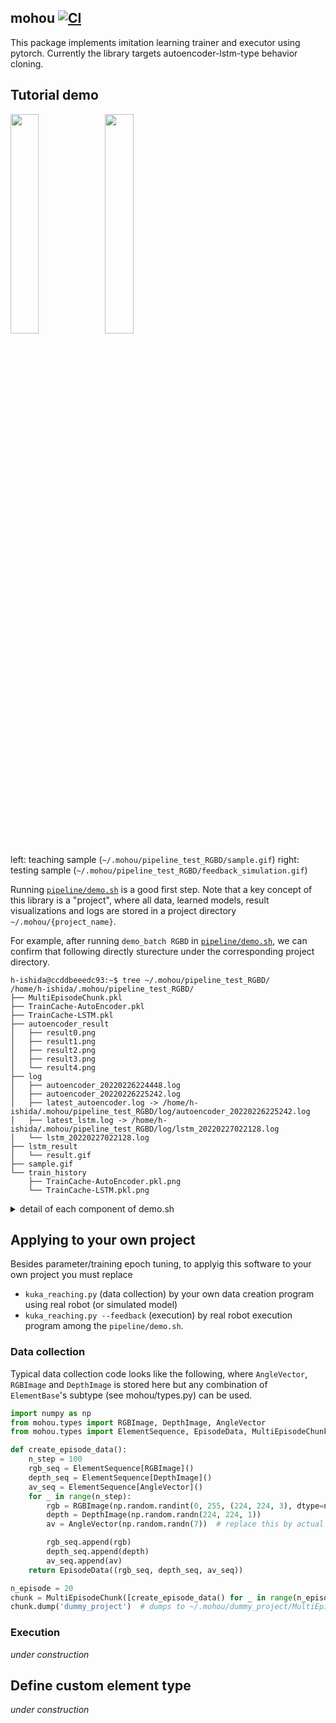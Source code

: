 ## mohou [![CI](https://github.com/HiroIshida/mohou/actions/workflows/test.yaml/badge.svg)](https://github.com/HiroIshida/mohou/actions)

This package implements imitation learning trainer and executor using pytorch. Currently the library targets autoencoder-lstm-type behavior cloning.

## Tutorial demo

<img src="https://user-images.githubusercontent.com/38597814/155882282-f40af02b-99aa-41b3-bd43-fe7b7d0c2d96.gif" width="30%" /><img src="https://user-images.githubusercontent.com/38597814/155882252-5739fa16-baf7-4a26-b88f-24e106ea0dd1.gif" width="30%" />

left: teaching sample (`~/.mohou/pipeline_test_RGBD/sample.gif`)
right: testing sample (`~/.mohou/pipeline_test_RGBD/feedback_simulation.gif`)

Running [`pipeline/demo.sh`](/pipeline/demo.sh) is a good first step. Note that a key concept of this library is a "project", where all data, learned models, result visualizations and logs are stored in a project directory `~/.mohou/{project_name}`. 

For example, after running `demo_batch RGBD` in [`pipeline/demo.sh`](/pipeline/demo.sh), we can confirm that following directly sturecture under the corresponding project directory.
```
h-ishida@ccddbeeedc93:~$ tree ~/.mohou/pipeline_test_RGBD/
/home/h-ishida/.mohou/pipeline_test_RGBD/
├── MultiEpisodeChunk.pkl
├── TrainCache-AutoEncoder.pkl
├── TrainCache-LSTM.pkl
├── autoencoder_result
│   ├── result0.png
│   ├── result1.png
│   ├── result2.png
│   ├── result3.png
│   └── result4.png
├── log
│   ├── autoencoder_20220226224448.log
│   ├── autoencoder_20220226225242.log
│   ├── latest_autoencoder.log -> /home/h-ishida/.mohou/pipeline_test_RGBD/log/autoencoder_20220226225242.log
│   ├── latest_lstm.log -> /home/h-ishida/.mohou/pipeline_test_RGBD/log/lstm_20220227022128.log
│   └── lstm_20220227022128.log
├── lstm_result
│   └── result.gif
├── sample.gif
└── train_history
    ├── TrainCache-AutoEncoder.pkl.png
    └── TrainCache-LSTM.pkl.png
```

<details>
<summary> detail of each component of demo.sh </summary>

- `kuka_reaching.py` creates `MultiEpisodeChunk.pkl` which consists of `n` sample trajectories that reaches to the box in the image (stored in `~/.mohou/{project_name}/). The datachunk consists of sequences of `RGBImage` and `DepthImage` and `AngleVector`. Also, one of the trajectory image in the chunk is visualized as `~/.mohou/{project_name}/sample.gif`.

- `train_autoencoder.py` trains an autoencoder of `$image_type`. $image_type can either be `RGBImange`, `DepthImage` or `RGBDImage`. The train cache is stored as `~/.mohou/{project_name}/TrainCache-AutoEncoder.pkl`.

- `visualize_autoencoder_result.py` visualize the comparison of original and reconstructed image by the autoencoder (stored in `~/.mohou/{project_name}/autoencoder_result/)`. This visualization is useful for debugging/tunning, especially to determine the train epoch of autoencoder if needed.

- `train_lstm.py` trains and lstm that propagate vectors concated by feature vector compressed by the trained autoencoder and `AngleVector`. Note that `train_autoencoder.py` must be run beforehand. The train cache is stored as `~/.mohou/{project_name}/TrainCache-LSTM.pkl`.

- `visualize_lstm_result.py` visualizes the `n` step prediction given 10 images, which can be used for debugging/tuning or determining the good training epoch of the lstm training. The gif file is stored as `~/.mohou/{project_name}/lstm_result/result.gif`
<img src="https://user-images.githubusercontent.com/38597814/155882256-39a55b42-9973-4a66-94ee-a08df273c1cf.gif" width="30%" />

- `visualize_train_history.py` visualizes the training history (test and validation loss) for all train caches in the project directory. The figures will be stored in `~/.mohou/{project_name}/train_history/`

- `kuka_reaching.py --fedback` simualte the visuo-motor reaching task in the simulator using trained autoencoder and lstm. The visualization of the simulation is stored as `~/.mohou/{project_name}/feedback_simulation.gif`.

Also note that logs by `train_autoencoder.py` and `train_lstm.py` will be stored in `~/.mohou/{project_name}/log/`.
</details>


## Applying to your own project
Besides parameter/training epoch tuning, to applyig this software to your own project you must replace 
- `kuka_reaching.py` (data collection) by your own data creation program using real robot (or simulated model)
- `kuka_reaching.py --feedback` (execution) by real robot execution program
among the `pipeline/demo.sh`.

### Data collection
Typical data collection code looks like the following, where `AngleVector`, `RGBImage` and `DepthImage` is stored here but any combination of `ElementBase`'s subtype (see mohou/types.py) can be used.
```python
import numpy as np
from mohou.types import RGBImage, DepthImage, AngleVector
from mohou.types import ElementSequence, EpisodeData, MultiEpisodeChunk

def create_episode_data():
    n_step = 100
    rgb_seq = ElementSequence[RGBImage]()
    depth_seq = ElementSequence[DepthImage]()
    av_seq = ElementSequence[AngleVector]()
    for _ in range(n_step):
        rgb = RGBImage(np.random.randint(0, 255, (224, 224, 3), dtype=np.uint8))
        depth = DepthImage(np.random.randn(224, 224, 1))
        av = AngleVector(np.random.randn(7))  # replace this by actual data

        rgb_seq.append(rgb)
        depth_seq.append(depth)
        av_seq.append(av)
    return EpisodeData((rgb_seq, depth_seq, av_seq))

n_episode = 20
chunk = MultiEpisodeChunk([create_episode_data() for _ in range(n_episode)])
chunk.dump('dummy_project')  # dumps to ~/.mohou/dummy_project/MultiEpisodeChunk.pkl
```

### Execution
*under construction*

## Define custom element type
*under construction*
